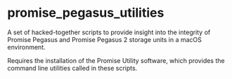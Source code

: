 # promise_pegasus_utilities

A set of hacked-together scripts to provide insight into the integrity of Promise Pegasus and Promise Pegasus 2 storage units in a macOS environment.

Requires the installation of the Promise Utility software, which provides the command line utilities called in these scripts.


